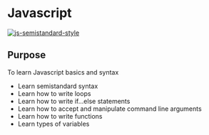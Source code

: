 # Javascript

[![js-semistandard-style](https://cdn.rawgit.com/flet/semistandard/master/badge.svg)](https://github.com/Flet/semistandard)

## Purpose
To learn Javascript basics and syntax
- Learn semistandard syntax
- Learn how to write loops
- Learn how to write if...else statements
- Learn how to accept and manipulate command line arguments
- Learn how to write functions
- Learn types of variables
